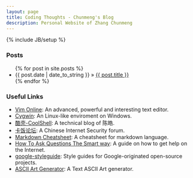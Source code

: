 ```yaml
---
layout: page
title: Coding Thoughts - Chunmeng's Blog
description: Personal Website of Zhang Chunmeng
---
```

{% include JB/setup %}

### Posts

<ul class="posts">
  {% for post in site.posts %}
    <li><span>{{ post.date | date_to_string }}</span> &raquo; <a href="{{ BASE_PATH }}{{ post.url }}">{{ post.title }}</a></li>
  {% endfor %}
</ul>

### Useful Links

- [Vim Online](http://www.vim.org/): An advanced, powerful and interesting text editor.
- [Cygwin](https://www.cygwin.com/): An Linux-like enviroment on Windows.
- [酷壳-CoolShell](http://coolshell.cn/): A technical blog of 陈皓.
- [卡饭论坛](http://bbs.kafan.cn): A Chinese Internet Security forum.
- [Markdown Cheatsheet](https://github.com/adam-p/markdown-here/wiki/Markdown-Cheatsheet): A cheatsheet for markdown language.
- [How To Ask Questions The Smart way](http://www.catb.org/esr/faqs/smart-questions.html): A guide on how to get help on the Internet.
- [google-styleguide](https://code.google.com/p/google-styleguide/): Style guides for Google-originated open-source projects.
- [ASCII Art Generator](http://patorjk.com/software/taag/#p=display&f=Graffiti&t=Type%20Something%20): A Text ASCII Art generator.
